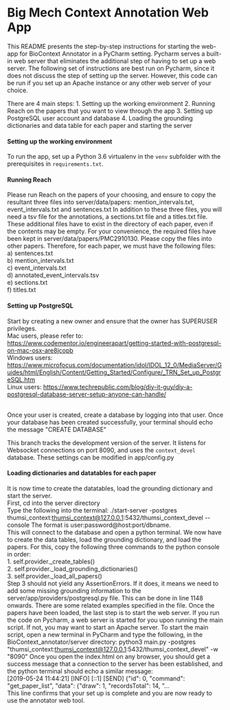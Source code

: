 Big Mech Context Annotation Web App
===================================
This README presents the step-by-step instructions for starting the web-app for BioContext Annotator in a PyCharm setting. Pycharm serves a built-in web server that eliminates the additional step of having to set up a web server. The following set of instructions are best run on Pycharm, since it does not discuss the step of setting up the server. However, this code can be run if you set up an Apache instance or any other web server of your choice.  

There are 4 main steps: 
    1. Setting up the working environment
    2. Running Reach on the papers that you want to view through the app
    3. Setting up PostgreSQL user account and database
    4. Loading the grounding dictionaries and data table for each paper and starting the server
    
#### Setting up the working environment

To run the app, set up a Python 3.6 virtualenv in the `venv` subfolder with the prerequisites in `requirements.txt`.


#### Running Reach
Please run Reach on the papers of your choosing, and ensure to copy the resultant three files into server/data/papers: mention_intervals.txt, event_intervals.txt and sentences.txt
In addition to these three files, you will need a tsv file for the annotations, a sections.txt file and a titles.txt file. These additional files have to exist in the directory of each paper, even if the contents may be empty. 
For your convenience, the required files have been kept in server/data/papers/PMC2910130. Please copy the files into other papers. 
Therefore, for each paper, we must have the following files: <br>
    a) sentences.txt <br>
    b) mention_intervals.txt <br>
    c) event_intervals.txt <br>
    d) annotated_event_intervals.tsv <br>
    e) sections.txt <br>
    f) titles.txt <br>

#### Setting up PostgreSQL
Start by creating a new owner and ensure that the owner has SUPERUSER privileges.
<br>Mac users, please refer to: https://www.codementor.io/engineerapart/getting-started-with-postgresql-on-mac-osx-are8jcopb <br>
Windows users: https://www.microfocus.com/documentation/idol/IDOL_12_0/MediaServer/Guides/html/English/Content/Getting_Started/Configure/_TRN_Set_up_PostgreSQL.htm <br>
Linux users: https://www.techrepublic.com/blog/diy-it-guy/diy-a-postgresql-database-server-setup-anyone-can-handle/

<br> Once your user is created, create a database by logging into that user. 
Once your database has been created successfully, your terminal should echo the message "CREATE DATABASE"

This branch tracks the development version of the server. It listens for Websocket connections on port 8090, and uses the `context_devel` database. These settings can be modified in app/config.py

#### Loading dictionaries and datatables for each paper
It is now time to create the datatables, load the grounding dictionary and start the server.
<br>First, cd into the server directory
<br>Type the following into the terminal: ./start-server -postgres thumsi_context:thumsi_context@127.0.0.1:5432/thumsi_context_devel --console
The format is user:password@host:port/dbname. <br>
This will connect to the database and open a python terminal. We now have to create the data tables, load the grounding dictionary, and load the papers. For this, copy the following three commands to the python console in order:
<br> 1. self.provider._create_tables()
<br> 2. self.provider._load_grounding_dictionaries()
<br> 3. self.provider._load_all_papers()
<br> Step 3 should not yield any AssertionErrors. If it does, it means we need to add some missing grounding information to the server/app/providers/postgresql.py file. This can be done in line 1148 onwards. There are some related examples specified in the file.
Once the papers have been loaded, the last step is to start the web server. If you run the code on Pycharm, a web server is started for you upon running the main script. If not, you may want to start an Apache server.
To start the main script, open a new terminal in PyCharm and type the following, in the BioContext_annotator/server directory: python3 main.py -postgres "thumsi_context:thumsi_context@127.0.0.1:5432/thumsi_context_devel" -w "8090"
Once you open the index.html on any browser, you should get a success message that a connection to the server has been established, and the python terminal should echo a similar message: <br>
[2019-05-24 11:44:21] [INFO] [::1] [SEND] {"id": 0, "command": "get_paper_list", "data": {"draw": 1, "recordsTotal": 14, "...
<br> This line confirms that your set up is complete and you are now ready to use the annotator web tool.